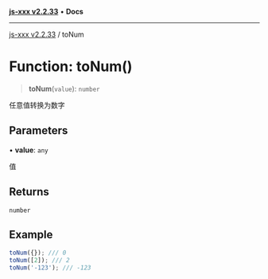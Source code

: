[**js-xxx v2.2.33**](../README.md) • **Docs**

***

[js-xxx v2.2.33](../README.md) / toNum

# Function: toNum()

> **toNum**(`value`): `number`

任意值转换为数字

## Parameters

• **value**: `any`

值

## Returns

`number`

## Example

```ts
toNum({}); /// 0
toNum([2]); /// 2
toNum('-123'); /// -123
```
